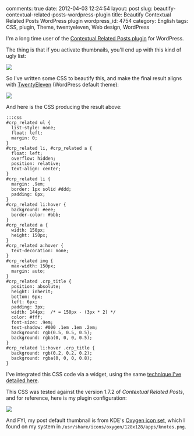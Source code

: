 comments: true
date: 2012-04-03 12:24:54
layout: post
slug: beautify-contextual-related-posts-wordpress-plugin
title: Beautify Contextual Related Posts WordPress plugin
wordpress_id: 4754
category: English
tags: CSS, plugin, Theme, twentyeleven, Web design, WordPress

I'm a long time user of the [Contextual Related Posts plugin](http://wordpress.org/extend/plugins/contextual-related-posts/) for WordPress.

The thing is that if you activate thumbnails, you'll end up with this kind of ugly list:

[![](http://kevin.deldycke.com/wp-content/uploads/2012/03/contextual-related-posts-default-style-300x240.png)](http://kevin.deldycke.com/wp-content/uploads/2012/03/contextual-related-posts-default-style.png)

So I've written some CSS to beautify this, and make the final result aligns with [TwentyEleven](http://theme.wordpress.com/themes/twentyeleven/) (WordPress default theme):

[![](http://kevin.deldycke.com/wp-content/uploads/2012/03/contextual-related-posts-custom-style-300x122.png)](http://kevin.deldycke.com/wp-content/uploads/2012/03/contextual-related-posts-custom-style.png)

And here is the CSS producing the result above:

    
    :::css
    #crp_related ul {
      list-style: none;
      float: left;
      margin: 0;
    }
    #crp_related li, #crp_related a {
      float: left;
      overflow: hidden;
      position: relative;
      text-align: center;
    }
    #crp_related li {
      margin: .9em;
      border: 1px solid #ddd;
      padding: 6px;
    }
    #crp_related li:hover {
      background: #eee;
      border-color: #bbb;
    }
    #crp_related a {
      width: 150px;
      height: 150px;
    }
    #crp_related a:hover {
      text-decoration: none;
    }
    #crp_related img {
      max-width: 150px;
      margin: auto;
    }
    #crp_related .crp_title {
      position: absolute;
      height: inherit;
      bottom: 6px;
      left: 6px;
      padding: 3px;
      width: 144px;  /* = 150px - (3px * 2) */
      color: #fff;
      font-size: .9em;
      text-shadow: #000 .1em .1em .2em;
      background: rgb(0.5, 0.5, 0.5);
      background: rgba(0, 0, 0, 0.5);
    }
    #crp_related li:hover .crp_title {
      background: rgb(0.2, 0.2, 0.2);
      background: rgba(0, 0, 0, 0.8);
    }
    



I've integrated this CSS code via a widget, using the same [technique I've detailed here](http://kevin.deldycke.com/2011/01/new-blog-header-and-tiny-wordpress-theme-customizations/).

This CSS was tested against the version 1.7.2 of _Contextual Related Posts_, and for reference, here is my plugin configuration:

[![](http://kevin.deldycke.com/wp-content/uploads/2012/03/contextual-related-posts-config-233x300.png)](http://kevin.deldycke.com/wp-content/uploads/2012/03/contextual-related-posts-config.png)

And FYI, my post default thumbnail is from KDE's [Oxygen icon set](http://www.oxygen-icons.org/), which I found on my system in `/usr/share/icons/oxygen/128x128/apps/knotes.png`.
